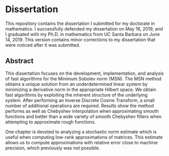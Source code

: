 # Dissertation

This repository contains the dissertation I submitted for my
doctorate in mathematics.
I successfully defended my dissertation on May 16, 2019,
and I graduated with my Ph.D. in mathematics from UC Santa Barbara
on June 14, 2019.
This version contains minor corrections to my dissertation
that were noticed after it was submitted.

## Abstract

This dissertation focuses on the development, implementation, and analysis
of fast algorithms for the Minimum Sobolev norm (MSN).
The MSN method obtains a unique solution from
an underdetermined linear system by minimizing
a derivative norm in the appropriate Hilbert space.
We obtain fast algorithms by exploiting the inherent
structure of the underlying system.
After performing an Inverse Discrete Cosine Transform,
a small number of additional operations are required.
Results show the method performs as well as Chebyshev interpolation
when approximating smooth functions
and better than a wide variety of smooth Chebyshev filters
when attempting to approximate rough functions.

One chapter is devoted to analyzing a stochastic norm
estimate which is useful when computing low-rank approximations of matrices.
This estimate allows us to compute approximations with
relative error close to machine precision, which previously was not possible.
